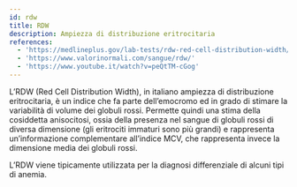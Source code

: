 ```yaml
---
id: rdw
title: RDW
description: Ampiezza di distribuzione eritrocitaria
references:
  - 'https://medlineplus.gov/lab-tests/rdw-red-cell-distribution-width/'
  - 'https://www.valorinormali.com/sangue/rdw/'
  - 'https://www.youtube.it/watch?v=peQtTM-cGog'
---
```

L’RDW (Red Cell Distribution Width), in italiano ampiezza di distribuzione eritrocitaria, è un indice che fa parte dell’emocromo ed in grado di stimare la variabilità di volume dei globuli rossi. Permette quindi una stima della cosiddetta anisocitosi, ossia della presenza nel sangue di globuli rossi di diversa dimensione (gli eritrociti immaturi sono più grandi) e rappresenta un’informazione complementare all’indice MCV, che rappresenta invece la dimensione media dei globuli rossi.

L’RDW viene tipicamente utilizzata per la diagnosi differenziale di alcuni tipi di anemia.
